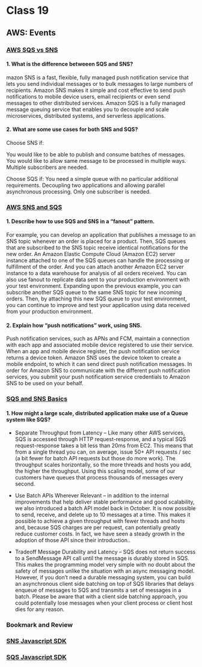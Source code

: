 # Class 19


## AWS: Events

### [AWS SQS vs SNS](https://medium.com/awesome-cloud/aws-difference-between-sqs-and-sns-61a397bf76c5)



#### 1. What is the difference betweeen SQS and SNS?

mazon SNS is a fast, flexible, fully managed push notification service that lets you send individual messages or to bulk messages to large numbers of recipients. Amazon SNS makes it simple and cost effective to send push notifications to mobile device users, email recipients or even send messages to other distributed services.
Amazon SQS is a fully managed message queuing service that enables you to decouple and scale microservices, distributed systems, and serverless applications.


#### 2. What are some use cases for both SNS and SQS?

Choose SNS if:

You would like to be able to publish and consume batches of messages.
You would like to allow same message to be processed in multiple ways.
Multiple subscribers are needed.

Choose SQS if:
You need a simple queue with no particular additional requirements.
Decoupling two applications and allowing parallel asynchronous processing.
Only one subscriber is needed.


### [AWS SNS and SQS](https://www.youtube.com/watch?v=mXk0MNjlO7A)



#### 1. Describe how to use SQS and SNS in a “fanout” pattern.

For example, you can develop an application that publishes a message to an SNS topic whenever an order is placed for a product. Then, SQS queues that are subscribed to the SNS topic receive identical notifications for the new order. An Amazon Elastic Compute Cloud (Amazon EC2) server instance attached to one of the SQS queues can handle the processing or fulfillment of the order. And you can attach another Amazon EC2 server instance to a data warehouse for analysis of all orders received.
You can also use fanout to replicate data sent to your production environment with your test environment. Expanding upon the previous example, you can subscribe another SQS queue to the same SNS topic for new incoming orders. Then, by attaching this new SQS queue to your test environment, you can continue to improve and test your application using data received from your production environment.

#### 2. Explain how “push notifications” work, using SNS.

Push notification services, such as APNs and FCM, maintain a connection with each app and associated mobile device registered to use their service. When an app and mobile device register, the push notification service returns a device token. Amazon SNS uses the device token to create a mobile endpoint, to which it can send direct push notification messages. In order for Amazon SNS to communicate with the different push notification services, you submit your push notification service credentials to Amazon SNS to be used on your behalf.



### [SQS and SNS Basics](https://www.youtube.com/watch?v=UesxWuZMZqI)



#### 1. How might a large scale, distributed application make use of a Queue system like SQS?

- Separate Throughput from Latency – Like many other AWS services, SQS is accessed through HTTP request-response, and a typical SQS request-response takes a bit less than 20ms from EC2. This means that from a single thread you can, on average, issue 50+ API requests / sec (a bit fewer for batch API requests but those do more work). The throughput scales horizontally, so the more threads and hosts you add, the higher the throughput. Using this scaling model, some of our customers have queues that process thousands of messages every second.

- Use Batch APIs Wherever Relevant – in addition to the internal improvements that help deliver stable performance and good scalability, we also introduced a batch API model back in October. It is now possible to send, receive, and delete up to 10 messages at a time. This makes it possible to achieve a given throughput with fewer threads and hosts and, because SQS charges are per request, can potentially greatly reduce customer costs. In fact, we have seen a steady growth in the adoption of those API since their introduction..

- Tradeoff Message Durability and Latency – SQS does not return success to a SendMessage API call until the message is durably stored in SQS. This makes the programming model very simple with no doubt about the safety of messages unlike the situation with an async messaging model. However, if you don’t need a durable messaging system, you can build an asynchronous client side batching on top of SQS libraries that delays enqueue of messages to SQS and transmits a set of messages in a batch. Please be aware that with a client side batching approach, you could potentially lose messages when your client process or client host dies for any reason.


### Bookmark and Review

### [SNS Javascript SDK](https://docs.aws.amazon.com/AWSJavaScriptSDK/latest/AWS/SNS.html)

### [SQS Javascript SDK](https://docs.aws.amazon.com/AWSJavaScriptSDK/latest/AWS/SQS.html)